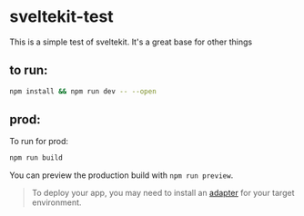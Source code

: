 # sveltekit-test

This is a simple test of sveltekit. It's a great base for other things

## to run:

```bash
npm install && npm run dev -- --open
```

## prod:

To run for prod:

```bash
npm run build
```

You can preview the production build with `npm run preview`.

> To deploy your app, you may need to install an [adapter](https://kit.svelte.dev/docs/adapters) for your target environment.
